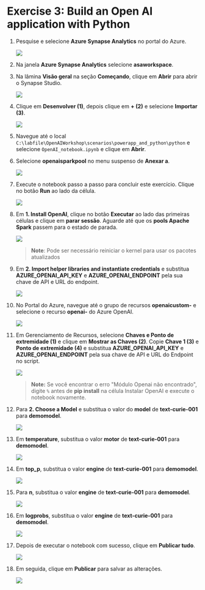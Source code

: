 # Exercise 3: Build an Open AI application with Python

1. Pesquise e selecione **Azure Synapse Analytics** no portal do Azure.

      ![](images/p2-1.png)

1. Na janela **Azure Synapse Analytics** selecione **asaworkspace<inject key="DeploymentID" enableCopy="false"/>**.   

1. Na lâmina **Visão geral** na seção **Começando**, clique em **Abrir** para abrir o Synapse Studio.
     
     ![](images/open-workspace-1.png)
    
1. Clique em **Desenvolver (1)**, depois clique em **+ (2)** e selecione **Importar (3)**.

    ![](images/import-note-1.png)

1. Navegue até o local `C:\labfile\OpenAIWorkshop\scenarios\powerapp_and_python\python` e selecione `OpenAI_notebook.ipynb` e clique em **Abrir**.

1. Selecione **openaisparkpool** no menu suspenso de **Anexar a**.

    ![](images/openai-sparkpool.png)

1. Execute o notebook passo a passo para concluir este exercício. Clique no botão **Run** ao lado da célula.

     ![](images/run.png)

1. Em **1. Install OpenAI**, clique no botão **Executar** ao lado das primeiras células e clique em **parar sessão**. Aguarde até que os **pools Apache Spark** passem para o estado de parada. 

     ![](images/run-python1.png)

      > **Note**: Pode ser necessário reiniciar o kernel para usar os pacotes atualizados

1. Em **2. Import helper libraries and instantiate credentials** e substitua **AZURE_OPENAI_API_KEY** e **AZURE_OPENAI_ENDPOINT** pela sua chave de API e URL do endpoint.

     ![](images/key-endpoint.png)
   
1. No Portal do Azure, navegue até o grupo de recursos **openaicustom-<inject key="DeploymentID" enableCopy="false"/>** e selecione o recurso **openai-<inject key="DeploymentID" enableCopy="false"/>** do Azure OpenAI.

    ![](images/18-10-24(11).png)

1. Em Gerenciamento de Recursos, selecione **Chaves e Ponto de extremidade (1)** e clique em **Mostrar as Chaves (2)**. Copie **Chave 1 (3)** e **Ponto de extremidade (4)** e substitua **AZURE_OPENAI_API_KEY** e **AZURE_OPENAI_ENDPOINT** pela sua chave de API e URL do Endpoint no script.

   ![](images/18-10-24(12).png)
     
    > **Note:** Se você encontrar o erro "Módulo Openai não encontrado", digite `%` antes de **pip install** na célula Instalar OpenAI e execute o notebook novamente.

1. Para **2. Choose a Model** e substitua o valor do **model** de **text-curie-001** para **demomodel**.

    ![](images/choosemodel.png)

1. Em **temperature**, substitua o valor **motor** de **text-curie-001** para **demomodel**.

     ![](images/temp.png)

1. Em **top_p**, substitua o valor **engine** de **text-curie-001** para **demomodel**.

     ![](images/top-p.png)

1. Para **n**, substitua o valor **engine** de **text-curie-001** para **demomodel**.

     ![](images/n.png)

1. Em **logprobs**, substitua o valor **engine** de **text-curie-001** para **demomodel**.

     ![](images/logprobs.png)

1. Depois de executar o notebook com sucesso, clique em **Publicar tudo**.

     ![](images/publish.png)

1. Em seguida, clique em **Publicar** para salvar as alterações.

    ![](images/publish-1.png)

   <validation step="25c1c315-a610-4974-ae83-c5b3983d798e" />
